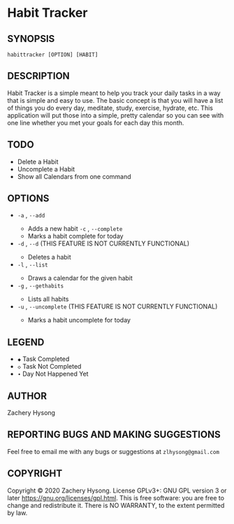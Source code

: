 # Habit Tracker

## SYNOPSIS

`habittracker [OPTION] [HABIT]`

## DESCRIPTION

Habit Tracker is a simple meant to help you track your daily tasks in a way that is simple and easy to use. 
The basic concept is that you will have a list of things you do every day, meditate, study, exercise, hydrate, etc. This application will put those into a simple, pretty calendar so you can see with one line whether you met your goals for each day this month.

## TODO

- Delete a Habit
- Uncomplete a Habit
- Show all Calendars from one command

## OPTIONS

- `-a` <habitname>, `--add`
  - Adds a new habit
`-c` <habitname>, `--complete`
  - Marks a habit complete for today
- `-d` <habitname>, `--d` (THIS FEATURE IS NOT CURRENTLY FUNCTIONAL)
  - Deletes a habit
- `-l` <habitname>, `--list`
  - Draws a calendar for the given habit
- `-g` <habitname>, `--gethabits`
  - Lists all habits
- `-u` <habitname>, `--uncomplete` (THIS FEATURE IS NOT CURRENTLY FUNCTIONAL)
  - Marks a habit uncomplete for today

## LEGEND

- `◆` Task Completed
- `◇` Task Not Completed
- `∙` Day Not Happened Yet

## AUTHOR

Zachery Hysong

## REPORTING BUGS AND MAKING SUGGESTIONS

Feel free to email me with any bugs or suggestions at `zlhysong@gmail.com`

## COPYRIGHT

Copyright © 2020 Zachery Hysong. License GPLv3+: GNU GPL version 3 or later <https://gnu.org/licenses/gpl.html>.
This is free software: you are free to change and redistribute it.  There is NO WARRANTY, to the extent permitted by law.